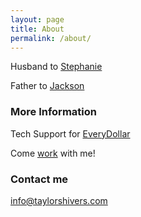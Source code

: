 ```yaml
---
layout: page
title: About
permalink: /about/
---
```


Husband to [Stephanie](https://www.facebook.com/stephanie.a.shivers?pnref=lhc)

Father to [Jackson](https://www.facebook.com/photo.php?fbid=10100197681063885&l=9beadd47f4)

### More Information

Tech Support for [EveryDollar](https://www.everydollar.com)

Come [work](http://www.daveramsey.com/careers/opportunities) with me!

### Contact me

[info@taylorshivers.com](mailto:info@taylorshivers.com)
